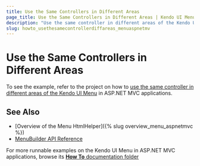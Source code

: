 ```yaml
---
title: Use the Same Controllers in Different Areas
page_title: Use the Same Controllers in Different Areas | Kendo UI Menu HtmlHelper
description: "Use the same controller in different areas of the Kendo UI Menu in ASP.NET MVC applications."
slug: howto_usethesamecontrollerdiffareas_menuaspnetmv
---
```


# Use the Same Controllers in Different Areas

To see the example, refer to the project on how to [use the same controller in different areas of the Kendo UI Menu](https://github.com/telerik/ui-for-aspnet-mvc-examples/tree/master/menu/same-controllers-in-different-areas) in ASP.NET MVC applications.

## See Also

* [Overview of the Menu HtmlHelper]({% slug overview_menu_aspnetmvc %})
* [MenuBuilder API Reference](http://docs.telerik.com/aspnet-mvc/api/Kendo.Mvc.UI.Fluent/MenuBuilder)

For more runnable examples on the Kendo UI Menu in ASP.NET MVC applications, browse its [**How To** documentation folder](/helpers/menu/how-to/)
